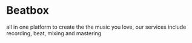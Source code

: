 # Beatbox
all in one platform to create the the music you love, our services include recording, beat, mixing and mastering 
